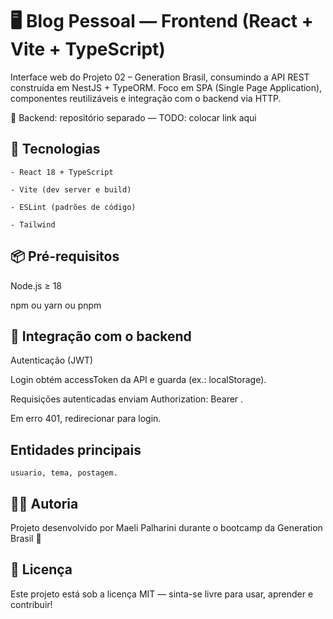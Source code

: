 # 🖥️ Blog Pessoal — Frontend (React + Vite + TypeScript)

Interface web do Projeto 02 – Generation Brasil, consumindo a API REST construída em NestJS + TypeORM.
Foco em SPA (Single Page Application), componentes reutilizáveis e integração com o backend via HTTP.

🔗 Backend: repositório separado — TODO: colocar link aqui

## 🚀 Tecnologias

    - React 18 + TypeScript
    
    - Vite (dev server e build)

    - ESLint (padrões de código)

    - Tailwind

## 📦 Pré-requisitos

Node.js ≥ 18

npm ou yarn ou pnpm

## 🔐 Integração com o backend

Autenticação (JWT)

Login obtém accessToken da API e guarda (ex.: localStorage).

Requisições autenticadas enviam Authorization: Bearer <token>.

Em erro 401, redirecionar para login.

## Entidades principais

    usuario, tema, postagem.

## 🧑‍💻 Autoria
Projeto desenvolvido por Maeli Palharini durante o bootcamp da Generation Brasil 💜

## 📌 Licença
Este projeto está sob a licença MIT — sinta-se livre para usar, aprender e contribuir!